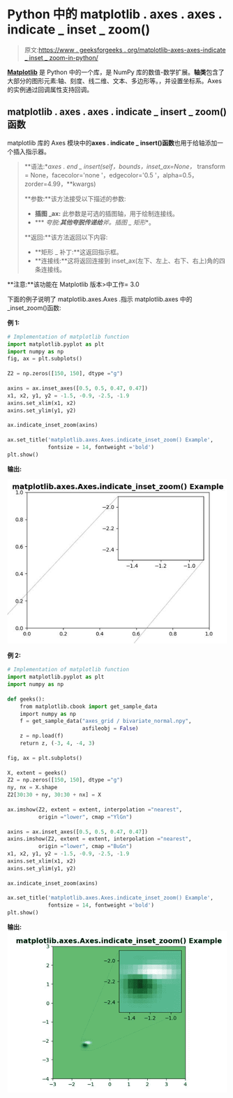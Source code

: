 # Python 中的 matplotlib . axes . axes . indicate _ inset _ zoom()

> 原文:[https://www . geeksforgeeks . org/matplotlib-axes-axes-indicate _ inset _ zoom-in-python/](https://www.geeksforgeeks.org/matplotlib-axes-axes-indicate_inset_zoom-in-python/)

**[Matplotlib](https://www.geeksforgeeks.org/python-introduction-matplotlib/)** 是 Python 中的一个库，是 NumPy 库的数值-数学扩展。**轴类**包含了大部分的图形元素:轴、刻度、线二维、文本、多边形等。，并设置坐标系。Axes 的实例通过回调属性支持回调。

## matplotlib . axes . axes . indicate _ insert _ zoom()函数

matplotlib 库的 Axes 模块中的**axes . indicate _ insert()函数**也用于给轴添加一个插入指示器。

> **语法:**axes . end _ insert(self，bounds，inset_ax=None，* transform = None，facecolor='none '，edgecolor='0.5 '，alpha=0.5，zorder=4.99，**kwargs)
> 
> **参数:**该方法接受以下描述的参数:
> 
> *   **插图 _ax:** 此参数是可选的插图轴，用于绘制连接线。
> *   *** *夸脱:**其他夸脱传递给**斧。插图 _ 矩形**。
> 
> **返回:**该方法返回以下内容:
> 
> *   **矩形 _ 补丁:**这返回指示框。
> *   **连接线:**这将返回连接到 inset_ax(左下、左上、右下、右上)角的四条连接线。

**注意:**该功能在 Matplotlib 版本>中工作= 3.0

下面的例子说明了 matplotlib.axes.Axes .指示 matplotlib.axes 中的 _inset_zoom()函数:

**例 1:**

```py
# Implementation of matplotlib function
import matplotlib.pyplot as plt
import numpy as np
fig, ax = plt.subplots()

Z2 = np.zeros([150, 150], dtype ="g")

axins = ax.inset_axes([0.5, 0.5, 0.47, 0.47])
x1, x2, y1, y2 = -1.5, -0.9, -2.5, -1.9
axins.set_xlim(x1, x2)
axins.set_ylim(y1, y2)

ax.indicate_inset_zoom(axins)

ax.set_title('matplotlib.axes.Axes.indicate_inset_zoom() Example',
             fontsize = 14, fontweight ='bold')
plt.show()
```

**输出:**

![](img/f100aa2d80f0399e6bf95e2a4d13788f.png)

**例 2:**

```py
# Implementation of matplotlib function
import matplotlib.pyplot as plt
import numpy as np

def geeks():
    from matplotlib.cbook import get_sample_data
    import numpy as np
    f = get_sample_data("axes_grid / bivariate_normal.npy",
                        asfileobj = False)
    z = np.load(f)
    return z, (-3, 4, -4, 3)

fig, ax = plt.subplots()

X, extent = geeks()
Z2 = np.zeros([150, 150], dtype ="g")
ny, nx = X.shape
Z2[30:30 + ny, 30:30 + nx] = X

ax.imshow(Z2, extent = extent, interpolation ="nearest",
          origin ="lower", cmap ="YlGn")

axins = ax.inset_axes([0.5, 0.5, 0.47, 0.47])
axins.imshow(Z2, extent = extent, interpolation ="nearest",
          origin ="lower", cmap ="BuGn")
x1, x2, y1, y2 = -1.5, -0.9, -2.5, -1.9
axins.set_xlim(x1, x2)
axins.set_ylim(y1, y2)

ax.indicate_inset_zoom(axins)

ax.set_title('matplotlib.axes.Axes.indicate_inset_zoom() Example',
             fontsize = 14, fontweight ='bold')
plt.show()
```

**输出:**
![](img/d16e075ccd9a7c1b8600eee979c18ee3.png)